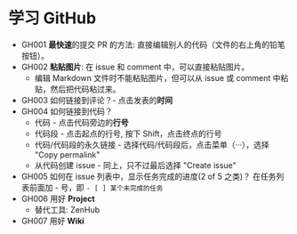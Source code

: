 # 学习 GitHub

- GH001 **最快速**的提交 PR 的方法: 直接编辑别人的代码（文件的右上角的铅笔按钮）。
- GH002 **粘贴图片**: 在 issue 和 comment 中，可以直接粘贴图片。
  - 编辑 Markdown 文件时不能粘贴图片，但可以从 issue 或 comment 中粘贴，然后把代码粘过来。
- GH003 如何链接到评论？- 点击发表的**时间**
- GH004 如何链接到代码？
  - 代码 - 点击代码旁边的**行号**
  - 代码段 - 点击起点的行号, 按下 Shift，点击终点的行号
  - 代码/代码段的永久链接 - 选择代码/代码段后，点击菜单（···），选择 "Copy permalink"
  - 从代码创建 issue - 同上，只不过最后选择 "Create issue"
- GH005 如何在 issue 列表中，显示任务完成的进度(2 of 5 之类)？ 在任务列表前面加 - 号，即 `- [ ] 某个未完成的任务`
- GH006 用好 **Project**
  - 替代工具: ZenHub
- GH007 用好 **Wiki**
